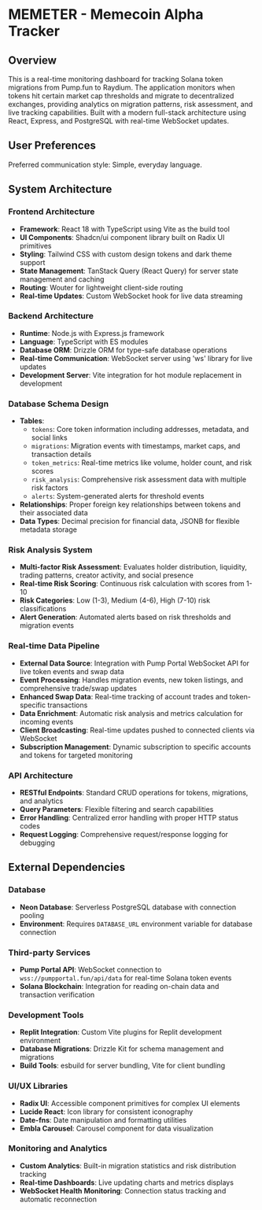 # MEMETER - Memecoin Alpha Tracker

## Overview

This is a real-time monitoring dashboard for tracking Solana token migrations from Pump.fun to Raydium. The application monitors when tokens hit certain market cap thresholds and migrate to decentralized exchanges, providing analytics on migration patterns, risk assessment, and live tracking capabilities. Built with a modern full-stack architecture using React, Express, and PostgreSQL with real-time WebSocket updates.

## User Preferences

Preferred communication style: Simple, everyday language.

## System Architecture

### Frontend Architecture
- **Framework**: React 18 with TypeScript using Vite as the build tool
- **UI Components**: Shadcn/ui component library built on Radix UI primitives
- **Styling**: Tailwind CSS with custom design tokens and dark theme support
- **State Management**: TanStack Query (React Query) for server state management and caching
- **Routing**: Wouter for lightweight client-side routing
- **Real-time Updates**: Custom WebSocket hook for live data streaming

### Backend Architecture
- **Runtime**: Node.js with Express.js framework
- **Language**: TypeScript with ES modules
- **Database ORM**: Drizzle ORM for type-safe database operations
- **Real-time Communication**: WebSocket server using 'ws' library for live updates
- **Development Server**: Vite integration for hot module replacement in development

### Database Schema Design
- **Tables**: 
  - `tokens`: Core token information including addresses, metadata, and social links
  - `migrations`: Migration events with timestamps, market caps, and transaction details
  - `token_metrics`: Real-time metrics like volume, holder count, and risk scores
  - `risk_analysis`: Comprehensive risk assessment data with multiple risk factors
  - `alerts`: System-generated alerts for threshold events
- **Relationships**: Proper foreign key relationships between tokens and their associated data
- **Data Types**: Decimal precision for financial data, JSONB for flexible metadata storage

### Risk Analysis System
- **Multi-factor Risk Assessment**: Evaluates holder distribution, liquidity, trading patterns, creator activity, and social presence
- **Real-time Risk Scoring**: Continuous risk calculation with scores from 1-10
- **Risk Categories**: Low (1-3), Medium (4-6), High (7-10) risk classifications
- **Alert Generation**: Automated alerts based on risk thresholds and migration events

### Real-time Data Pipeline
- **External Data Source**: Integration with Pump Portal WebSocket API for live token events and swap data
- **Event Processing**: Handles migration events, new token listings, and comprehensive trade/swap updates
- **Enhanced Swap Data**: Real-time tracking of account trades and token-specific transactions
- **Data Enrichment**: Automatic risk analysis and metrics calculation for incoming events
- **Client Broadcasting**: Real-time updates pushed to connected clients via WebSocket
- **Subscription Management**: Dynamic subscription to specific accounts and tokens for targeted monitoring

### API Architecture
- **RESTful Endpoints**: Standard CRUD operations for tokens, migrations, and analytics
- **Query Parameters**: Flexible filtering and search capabilities
- **Error Handling**: Centralized error handling with proper HTTP status codes
- **Request Logging**: Comprehensive request/response logging for debugging

## External Dependencies

### Database
- **Neon Database**: Serverless PostgreSQL database with connection pooling
- **Environment**: Requires `DATABASE_URL` environment variable for database connection

### Third-party Services
- **Pump Portal API**: WebSocket connection to `wss://pumpportal.fun/api/data` for real-time Solana token events
- **Solana Blockchain**: Integration for reading on-chain data and transaction verification

### Development Tools
- **Replit Integration**: Custom Vite plugins for Replit development environment
- **Database Migrations**: Drizzle Kit for schema management and migrations
- **Build Tools**: esbuild for server bundling, Vite for client bundling

### UI/UX Libraries
- **Radix UI**: Accessible component primitives for complex UI elements
- **Lucide React**: Icon library for consistent iconography
- **Date-fns**: Date manipulation and formatting utilities
- **Embla Carousel**: Carousel component for data visualization

### Monitoring and Analytics
- **Custom Analytics**: Built-in migration statistics and risk distribution tracking
- **Real-time Dashboards**: Live updating charts and metrics displays
- **WebSocket Health Monitoring**: Connection status tracking and automatic reconnection